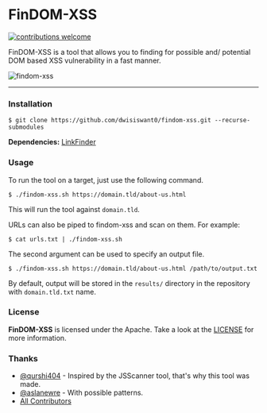 
# FinDOM-XSS

[![contributions welcome](https://img.shields.io/badge/contributions-welcome-brightgreen.svg?style=flat)](https://github.com/dwisiswanto/findom-xss/issues)


FinDOM-XSS is a tool that allows you to finding for possible and/ potential DOM based XSS vulnerability in a fast manner.

<img src="https://user-images.githubusercontent.com/25837540/95422955-763fad00-096a-11eb-806f-890a23f0e479.png" alt="findom-xss">

---

### Installation

```
$ git clone https://github.com/dwisiswant0/findom-xss.git --recurse-submodules
```

**Dependencies:** [LinkFinder](https://github.com/GerbenJavado/LinkFinder)

### Usage

To run the tool on a target, just use the following command.
```
$ ./findom-xss.sh https://domain.tld/about-us.html
```

This will run the tool against `domain.tld`.


URLs can also be piped to findom-xss and scan on them. For example:
```
$ cat urls.txt | ./findom-xss.sh
```

The second argument can be used to specify an output file.
```
$ ./findom-xss.sh https://domain.tld/about-us.html /path/to/output.txt
```

By default, output will be stored in the `results/` directory in the repository with `domain.tld.txt` name.

### License

**FinDOM-XSS** is licensed under the Apache. Take a look at the [LICENSE](https://github.com/dwisiswant0/findom-xss/blob/master/LICENSE) for more information.

### Thanks

- [@qurshi404](https://twitter.com/qurshi404) - Inspired by the JSScanner tool, that's why this tool was made.
- [@aslanewre](https://twitter.com/aslanewre) - With possible patterns.
- [All Contributors](../../graphs/contributors)
